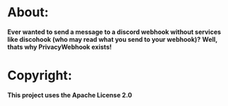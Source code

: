 # About:
**Ever wanted to send a message to a discord webhook without services like discohook (who may read what you send to your webhook)?**
**Well, thats why PrivacyWebhook exists!**


# Copyright:
**This project uses the Apache License 2.0**
